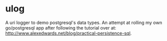 # ulog

A uri logger to demo postgresql's data types. An attempt at rolling my own go/postgresql app after following the tutorial over at: http://www.alexedwards.net/blog/practical-persistence-sql.
